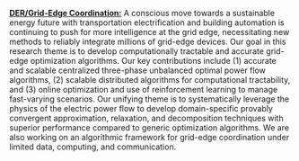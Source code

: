 [**DER/Grid-Edge Coordination:**](/research_optimization_detail/) A conscious move towards a sustainable energy future with transportation electrification and building automation is continuing to push for more intelligence at the grid edge, necessitating new methods to reliably integrate millions of grid-edge devices. Our goal in this research theme is to develop computationally tractable and accurate grid-edge optimization algorithms. Our key contributions include (1) accurate and scalable centralized three-phase unbalanced optimal power flow algorithms, (2) scalable distributed algorithms for computational tractability, and (3) online optimization and use of reinforcement learning to manage fast-varying scenarios. Our unifying theme is to systematically leverage the physics of the electric power flow to develop domain-specific provably convergent approximation, relaxation, and decomposition techniques with superior performance compared to generic optimization algorithms. We are also working on an algorithmic framework for grid-edge coordination under limited data, computing, and communication. 
